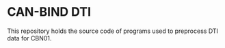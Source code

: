 # CAN-BIND DTI

This repository holds the source code of programs used to preprocess DTI data for CBN01.

